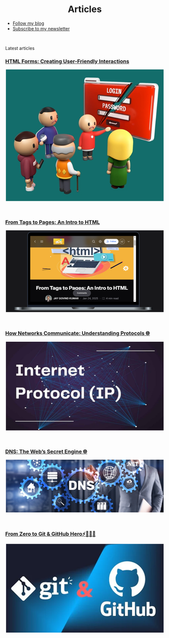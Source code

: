 <h1 align="center">Articles</h1>

- [Follow my blog](https://hashnode.com/@jay-govind)
- [Subscribe to my newsletter](https://jaygovind-blogs.hashnode.dev/newsletter)

<br>

<p>Latest articles</p>

### [HTML Forms: Creating User-Friendly Interactions](https://jaygovind-blogs.hashnode.dev/html-forms)

  <a href="https://jaygovind-blogs.hashnode.dev/html-forms">
      <p align=center>
      <img width = "500px" alt="network check karo apna" src="./assets/htmlForms.png">
    <p>
  </a>

<br>

### [From Tags to Pages: An Intro to HTML](https://jaygovind-blogs.hashnode.dev/html-basics)

  <a href="https://jaygovind-blogs.hashnode.dev/html-basics">
      <p align=center>
      <img width = "500px" alt="network check karo apna" src="./assets/html.png">
    <p>
  </a>

<br>

### [How Networks Communicate: Understanding Protocols 🌐](https://jaygovind-blogs.hashnode.dev/how-networks-communicate-understanding-protocols)

  <a href="https://jaygovind-blogs.hashnode.dev/how-networks-communicate-understanding-protocols">
      <p align=center>
      <img width = "500px" alt="network check karo apna" src="./assets/ip.png">
    <p>
  </a>

<br>

### [DNS: The Web’s Secret Engine 🌐](https://jaygovind-blogs.hashnode.dev/dns-the-webs-secret-engine)

  <a href="https://jaygovind-blogs.hashnode.dev/dns-the-webs-secret-engine">
      <p align=center>
      <img width = "500px" alt="network check karo apna" src="./assets/dns.png">
    <p>
  </a>

<br>

### [From Zero to Git & GitHub Hero⚡👨🏼‍💻](https://jaygovind-blogs.hashnode.dev/from-zero-to-git-github-hero)

  <a href="https://jaygovind-blogs.hashnode.dev/from-zero-to-git-github-hero">
      <p align=center>
      <img width = "500px" alt="network check karo apna" src="./assets/gitGithub.png">
    <p>
  </a>

<br>